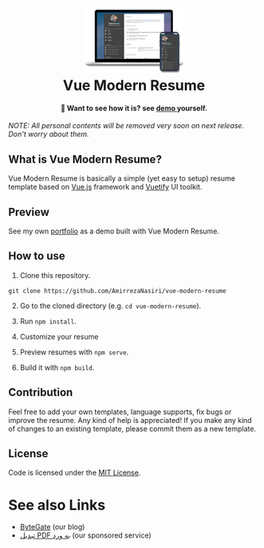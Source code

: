 <h1 align="center">
  <br>
  <a href="https://github.com/AmirrezaNasiri/vue-modern-resume">
    <img src="src/assets/logo.png" alt="Markdownify" width="200">
  </a>
  <br>
  Vue Modern Resume
  <br>
</h1>

<h4 align="center">
  🚀 Want to see how it is? see
  <a href="https://amirreza.in">
     demo
  </a>yourself.
</h4>

*NOTE: All personal contents will be removed very soon on next release. Don't worry about them.*

## What is Vue Modern Resume?
Vue Modern Resume is basically a simple (yet easy to setup) resume template based on <a href="https://vuejs.org/">Vue.js</a> framework and <a href="https://vuetifyjs.com/">Vuetify</a> UI toolkit.

## Preview
See my own [portfolio](https://amirreza.in) as a demo built with Vue Modern Resume.

## How to use

1. Clone this repository.
```
git clone https://github.com/AmirrezaNasiri/vue-modern-resume
```

2. Go to the cloned directory (e.g. `cd vue-modern-resume`).

3. Run `npm install`.

4. Customize your resume

5. Preview resumes with `npm serve`.

6. Build it with `npm build`.

## Contribution
Feel free to add your own templates, language supports, fix bugs or improve the resume. Any kind of help is appreciated! If you make any kind of changes to an existing template, please commit them as a new template.

## License
Code is licensed under the [MIT License](LICENSE).

# See also Links
* [ByteGate](https://bytegate.ir/) (our blog)
* [تبدیل PDF به ورد](http://delix.ir/) (our sponsored service)